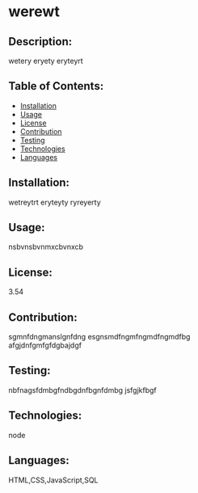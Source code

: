 # werewt
## Description:
wetery eryety eryteyrt

## Table of Contents:
* [Installation](#installation:)
* [Usage](#usage:)
* [License](#license:)
* [Contribution](#contribution:)
* [Testing](#testing:)
* [Technologies](#technologies:)
* [Languages](#languages:)

## Installation:
wetreytrt eryteyty ryreyerty

## Usage:
nsbvnsbvnmxcbvnxcb

## License:
3.54

## Contribution:
sgmnfdngmanslgnfdng esgnsmdfngmfngmdfngmdfbg afgjdnfgmfgfdgbajdgf

## Testing:
nbfnagsfdmbgfndbgdnfbgnfdmbg jsfgjkfbgf

## Technologies:
node

## Languages:
HTML,CSS,JavaScript,SQL

